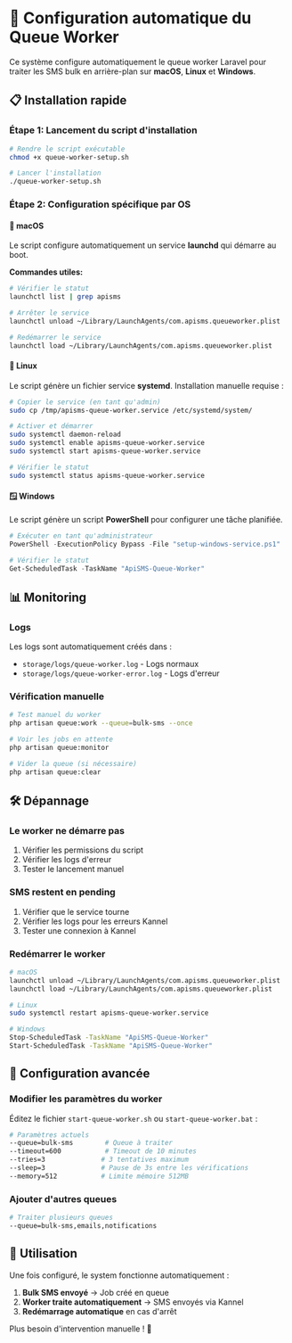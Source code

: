 # 🚀 Configuration automatique du Queue Worker

Ce système configure automatiquement le queue worker Laravel pour traiter les SMS bulk en arrière-plan sur **macOS**, **Linux** et **Windows**.

## 📋 Installation rapide

### Étape 1: Lancement du script d'installation

```bash
# Rendre le script exécutable
chmod +x queue-worker-setup.sh

# Lancer l'installation
./queue-worker-setup.sh
```

### Étape 2: Configuration spécifique par OS

#### 🍎 macOS
Le script configure automatiquement un service **launchd** qui démarre au boot.

**Commandes utiles:**
```bash
# Vérifier le statut
launchctl list | grep apisms

# Arrêter le service
launchctl unload ~/Library/LaunchAgents/com.apisms.queueworker.plist

# Redémarrer le service
launchctl load ~/Library/LaunchAgents/com.apisms.queueworker.plist
```

#### 🐧 Linux
Le script génère un fichier service **systemd**. Installation manuelle requise :

```bash
# Copier le service (en tant qu'admin)
sudo cp /tmp/apisms-queue-worker.service /etc/systemd/system/

# Activer et démarrer
sudo systemctl daemon-reload
sudo systemctl enable apisms-queue-worker.service
sudo systemctl start apisms-queue-worker.service

# Vérifier le statut
sudo systemctl status apisms-queue-worker.service
```

#### 🪟 Windows
Le script génère un script **PowerShell** pour configurer une tâche planifiée.

```powershell
# Exécuter en tant qu'administrateur
PowerShell -ExecutionPolicy Bypass -File "setup-windows-service.ps1"

# Vérifier le statut
Get-ScheduledTask -TaskName "ApiSMS-Queue-Worker"
```

## 📊 Monitoring

### Logs
Les logs sont automatiquement créés dans :
- `storage/logs/queue-worker.log` - Logs normaux
- `storage/logs/queue-worker-error.log` - Logs d'erreur

### Vérification manuelle
```bash
# Test manuel du worker
php artisan queue:work --queue=bulk-sms --once

# Voir les jobs en attente  
php artisan queue:monitor

# Vider la queue (si nécessaire)
php artisan queue:clear
```

## 🛠️ Dépannage

### Le worker ne démarre pas
1. Vérifier les permissions du script
2. Vérifier les logs d'erreur
3. Tester le lancement manuel

### SMS restent en pending
1. Vérifier que le service tourne
2. Vérifier les logs pour les erreurs Kannel
3. Tester une connexion à Kannel

### Redémarrer le worker
```bash
# macOS
launchctl unload ~/Library/LaunchAgents/com.apisms.queueworker.plist
launchctl load ~/Library/LaunchAgents/com.apisms.queueworker.plist

# Linux
sudo systemctl restart apisms-queue-worker.service

# Windows
Stop-ScheduledTask -TaskName "ApiSMS-Queue-Worker"
Start-ScheduledTask -TaskName "ApiSMS-Queue-Worker"
```

## 🔧 Configuration avancée

### Modifier les paramètres du worker
Éditez le fichier `start-queue-worker.sh` ou `start-queue-worker.bat` :

```bash
# Paramètres actuels
--queue=bulk-sms        # Queue à traiter
--timeout=600           # Timeout de 10 minutes
--tries=3              # 3 tentatives maximum
--sleep=3              # Pause de 3s entre les vérifications
--memory=512           # Limite mémoire 512MB
```

### Ajouter d'autres queues
```bash
# Traiter plusieurs queues
--queue=bulk-sms,emails,notifications
```

## 🎯 Utilisation

Une fois configuré, le system fonctionne automatiquement :

1. **Bulk SMS envoyé** → Job créé en queue
2. **Worker traite automatiquement** → SMS envoyés via Kannel  
3. **Redémarrage automatique** en cas d'arrêt

Plus besoin d'intervention manuelle ! 🎉